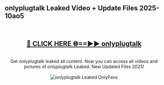 <h2>onlyplugtalk Leaked Video + Update Files 2025- 10ao5</h2>
<br>
<div align="center">
<h2><a href="https://libra.edu.pl?onlyplugtalk" rel="nofollow">🔴 CLICK HERE 🌐==►► onlyplugtalk</a></h2>
<br>
Get onlyplugtalk leaked all content. Now you can access all videos and pictures of onlyplugtalk Leaked. New Updated Files 2025!
<br>
<br>
<a href="https://libra.edu.pl?onlyplugtalk" rel="nofollow" data-target="animated-image.originalLink"><img src="https://i.ibb.co.com/WyWwxjT/player-gif2.gif" alt="onlyplugtalk Leaked OnlyFans" style="max-width: 100%; display: inline-block;" data-target="animated-image.originalImage"></a>
</div>
<br>